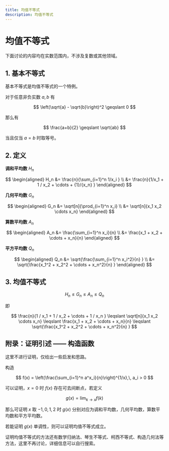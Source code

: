 ```yaml
---
title: 均值不等式
description: 均值不等式
---
```


# 均值不等式

下面讨论的内容均在实数范围内，不涉及复数或其他领域。

## 1. 基本不等式

基本不等式是均值不等式的一个特例。

对于任意非负实数 $a,\, b$ 有

$$
\left(\sqrt{a} - \sqrt{b}\right)^2 \geqslant 0
$$

那么有

$$
\frac{a+b}{2} \geqslant \sqrt{ab}
$$

当且仅当 $a = b$ 时取等号。

## 2. 定义

**调和平均数** $H_n$

$$
\begin{aligned}
    H_n &= \frac{n}{\sum_{i=1}^n 1/x_i } \\
    &= \frac{n}{1/x_1 + 1 / x_2 + \cdots + {1}/{x_n} }
\end{aligned}
$$

**几何平均数** $G_n$

$$
\begin{aligned}
    G_n &= \sqrt[n]{\prod_{i=1}^n x_i} \\
    &= \sqrt[n]{x_1 x_2 \cdots x_n}
\end{aligned}
$$

**算数平均数** $A_n$

$$
\begin{aligned}
    A_n &= \frac{\sum_{i=1}^n x_i}{n} \\
    &= \frac{x_1 + x_2 + \cdots + x_n}{n}
\end{aligned}
$$

**平方平均数** $Q_n$

$$
\begin{aligned}
    Q_n &= \sqrt{\frac{\sum_{i=1}^n
    x_i^2}{n} } \\
    &= \sqrt{\frac{x_1^2 + x_2^2 + \cdots + x_n^2}{n} }
\end{aligned}
$$


## 3. 均值不等式

$$
H_n \leqslant G_n \leqslant A_n \leqslant Q_n
$$

即

$$
\frac{n}{1 / x_1 + 1 / x_2 + \cdots + 1 / x_n } \leqslant
\sqrt[n]{x_1 x_2 \cdots x_n} \leqslant
\frac{x_1 + x_2 + \cdots + x_n}{n} \leqslant
\sqrt{\frac{x_1^2 + x_2^2 + \cdots + x_n^2}{n} }
$$

## 附录：证明引述 —— 构造函数

这里不进行证明，仅给出一些启发和思路。

构造

$$
f(x) = \left(\frac{\sum_{i=1}^n a^x_i}{n}\right)^{1/x},\, a_i > 0
$$

可以证明，$x = 0$ 时 $f(x)$ 存在可去间断点，若定义

$$
g(x) = \lim_{k \rightarrow x} f(k)
$$

那么可证明 $x$ 取 $-1,\,0,\,1,\,2$ 时 $g(x)$ 分别对应为调和平均数，几何平均数，算数平均数和平方平均数。

若能证明 $g(x)$ 单调性，则可以证明均值不等式成立。

证明均值不等式的方法还有数学归纳法、琴生不等式、柯西不等式、构造几何法等方法，这里不再讨论，详细信息可以自行搜索。
